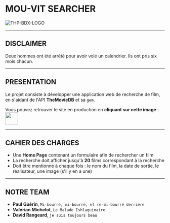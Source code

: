 # MOU-VIT SEARCHER
![THP-BDX-LOGO](http://image.noelshack.com/fichiers/2018/45/1/1541412703-thpbdx1.png)

---
## DISCLAIMER

Deux hommes ont été arrêté pour avoir volé un calendrier. Ils ont pris six mois chacun.

---
## PRESENTATION

Le projet consiste à développer une application web de recherche de film, en s'aidant de l'API **TheMovieDB** et sa `gem`.

Vous pouvez retrouver le site en production en **cliquant sur cette image** : [<img src="https://cultofthepartyparrot.com/parrots/hd/gentlemanparrot.gif" width="40" length="40">](http://www.google.com)

---
## CAHIER DES CHARGES

* Une **Home Page** contenant un formulaire afin de rechercher un film
* La recherche doit afficher jusqu'à **20** films correspondant à la recherche
* Doit être mentionné à chaque fois : le nom du film, la date de sortie, le réalisateur, une image (s'il y en a une)

---
## NOTRE TEAM

* **Paul Guérin**, `Mi-bourré, mi-bourré, et re-mi-bourré derrière`
* **Valérian Michelot**, `Le Malade Ishlaguinaire`
* **David Rangeard**, `je suis toujours beau`
